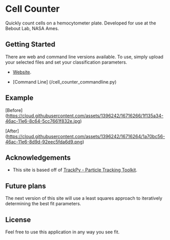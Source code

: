 # Cell Counter

Quickly count cells on a hemocytometer plate. Developed for use at the Bebout Lab, NASA Ames.

## Getting Started

There are web and command line versions available. To use, simply upload your selected files and set your classification parameters. 

* [Website](https://rapid-cell-counter.herokuapp.com/).

* [Command Line] (/cell_counter_commandline.py)

## Example

[Before] (https://cloud.githubusercontent.com/assets/1396242/16716266/1f135a34-46ac-11e6-8c64-5cc7661f832e.jpg)

[After] (https://cloud.githubusercontent.com/assets/1396242/16716264/1a70bc56-46ac-11e6-8d9d-92eec5fda6d9.png)

## Acknowledgements

* This site is based off of [TrackPy - Particle Tracking Toolkit](https://github.com/soft-matter/trackpy). 

## Future plans

The next version of this site will use a least squares approach to iteratively determining the best fit parameters.

## License

Feel free to use this application in any way you see fit.


